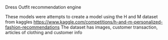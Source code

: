 Dress Outfit recommendation engine

These models were attempts to create a model using the H and M dataset from kaggles https://www.kaggle.com/competitions/h-and-m-personalized-fashion-recommendations
The dataset has images, customer transaction, articles of clothing and customer info
